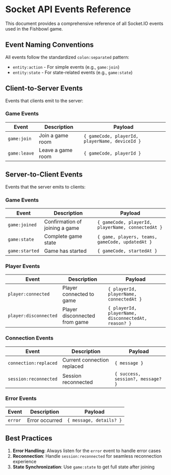 # Socket API Events Reference

This document provides a comprehensive reference of all Socket.IO events used in the Fishbowl game.

## Event Naming Conventions

All events follow the standardized `colon:separated` pattern:
- `entity:action` - For simple events (e.g., `game:join`)
- `entity:state` - For state-related events (e.g., `game:state`)

## Client-to-Server Events

Events that clients emit to the server:

### Game Events

| Event | Description | Payload |
|-------|-------------|---------|
| `game:join` | Join a game room | `{ gameCode, playerId, playerName, deviceId }` |
| `game:leave` | Leave a game room | `{ gameCode, playerId }` |

## Server-to-Client Events

Events that the server emits to clients:

### Game Events

| Event | Description | Payload |
|-------|-------------|---------|
| `game:joined` | Confirmation of joining a game | `{ gameCode, playerId, playerName, connectedAt }` |
| `game:state` | Complete game state | `{ game, players, teams, gameCode, updatedAt }` |
| `game:started` | Game has started | `{ gameCode, startedAt }` |

### Player Events

| Event | Description | Payload |
|-------|-------------|---------|
| `player:connected` | Player connected to game | `{ playerId, playerName, connectedAt }` |
| `player:disconnected` | Player disconnected from game | `{ playerId, playerName, disconnectedAt, reason? }` |

### Connection Events

| Event | Description | Payload |
|-------|-------------|---------|
| `connection:replaced` | Current connection replaced | `{ message }` |
| `session:reconnected` | Session reconnected | `{ success, session?, message? }` |

### Error Events

| Event | Description | Payload |
|-------|-------------|---------|
| `error` | Error occurred | `{ message, details? }` |

## Best Practices

1. **Error Handling**: Always listen for the `error` event to handle error cases
2. **Reconnection**: Handle `session:reconnected` for seamless reconnection experience
3. **State Synchronization**: Use `game:state` to get full state after joining
